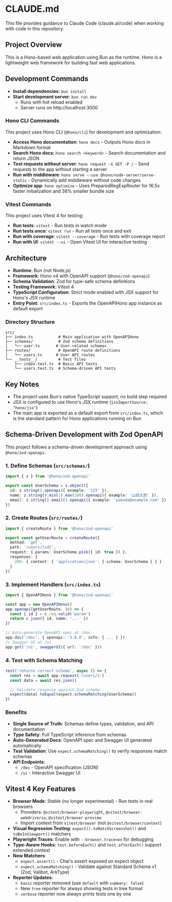 # CLAUDE.md

This file provides guidance to Claude Code (claude.ai/code) when working with code in this repository.

## Project Overview

This is a Hono-based web application using Bun as the runtime. Hono is a lightweight web framework for building fast web applications.

## Development Commands

- **Install dependencies**: `bun install`
- **Start development server**: `bun run dev`
  - Runs with hot reload enabled
  - Server runs on http://localhost:3000

### Hono CLI Commands

This project uses Hono CLI (`@hono/cli`) for development and optimization:

- **Access Hono documentation**: `hono docs` - Outputs Hono docs in Markdown format
- **Search Hono docs**: `hono search <keyword>` - Search documentation and return JSON
- **Test requests without server**: `hono request -X GET -P /` - Send requests to the app without starting a server
- **Run with middleware**: `hono serve --use @hono/node-server/serve-static` - Dynamically add middleware without code changes
- **Optimize app**: `hono optimize` - Uses PreparedRegExpRouter for 16.5x faster initialization and 38% smaller bundle size

### Vitest Commands

This project uses Vitest 4 for testing:

- **Run tests**: `vitest` - Run tests in watch mode
- **Run tests once**: `vitest run` - Run all tests once and exit
- **Run with coverage**: `vitest --coverage` - Run tests with coverage report
- **Run with UI**: `vitest --ui` - Open Vitest UI for interactive testing

## Architecture

- **Runtime**: Bun (not Node.js)
- **Framework**: Hono v4 with OpenAPI support (`@hono/zod-openapi`)
- **Schema Validation**: Zod for type-safe schema definitions
- **Testing Framework**: Vitest 4
- **TypeScript Configuration**: Strict mode enabled with JSX support for Hono's JSX runtime
- **Entry Point**: `src/index.ts` - Exports the OpenAPIHono app instance as default export

### Directory Structure

```
src/
├── index.ts           # Main application with OpenAPIHono
├── schemas/           # Zod schema definitions
│   └── user.ts       # User-related schemas
├── routes/            # OpenAPI route definitions
│   └── users.ts      # User API routes
└── __tests__/         # Test files
    ├── index.test.ts  # Basic API tests
    └── users.test.ts  # Schema-driven API tests
```

## Key Notes

- The project uses Bun's native TypeScript support, no build step required
- JSX is configured to use Hono's JSX runtime (`jsxImportSource: "hono/jsx"`)
- The main app is exported as a default export from `src/index.ts`, which is the standard pattern for Hono applications running on Bun

## Schema-Driven Development with Zod OpenAPI

This project follows a schema-driven development approach using `@hono/zod-openapi`:

### 1. Define Schemas (`src/schemas/`)

```typescript
import { z } from '@hono/zod-openapi'

export const UserSchema = z.object({
  id: z.string().openapi({ example: '123' }),
  name: z.string().min(1).max(100).openapi({ example: '山田太郎' }),
  email: z.string().email().openapi({ example: 'yamada@example.com' }),
})
```

### 2. Create Routes (`src/routes/`)

```typescript
import { createRoute } from '@hono/zod-openapi'

export const getUserRoute = createRoute({
  method: 'get',
  path: '/users/{id}',
  request: { params: UserSchema.pick({ id: true }) },
  responses: {
    200: { content: { 'application/json': { schema: UserSchema } } }
  }
})
```

### 3. Implement Handlers (`src/index.ts`)

```typescript
import { OpenAPIHono } from '@hono/zod-openapi'

const app = new OpenAPIHono()
app.openapi(getUserRoute, (c) => {
  const { id } = c.req.valid('param')
  return c.json({ id, name: '...' })
})

// Auto-generate OpenAPI spec at /doc
app.doc('/doc', { openapi: '3.0.0', info: { ... } })
// Swagger UI at /ui
app.get('/ui', swaggerUI({ url: '/doc' }))
```

### 4. Test with Schema Matching

```typescript
test('returns correct schema', async () => {
  const res = await app.request('/users/1')
  const data = await res.json()

  // Validate response against Zod schema
  expect(data).toEqual(expect.schemaMatching(UserSchema))
})
```

### Benefits

- **Single Source of Truth**: Schemas define types, validation, and API documentation
- **Type Safety**: Full TypeScript inference from schemas
- **Auto-Generated Docs**: OpenAPI spec and Swagger UI generated automatically
- **Test Validation**: Use `expect.schemaMatching()` to verify responses match schemas
- **API Endpoints**:
  - `/doc` - OpenAPI specification (JSON)
  - `/ui` - Interactive Swagger UI

## Vitest 4 Key Features

- **Browser Mode**: Stable (no longer experimental) - Run tests in real browsers
  - Providers: `@vitest/browser-playwright`, `@vitest/browser-webdriverio`, `@vitest/browser-preview`
  - Import context from `vitest/browser` (not `@vitest/browser/context`)
- **Visual Regression Testing**: `expect().toMatchScreenshot()` and `toBeInViewport()` matchers
- **Playwright Traces**: Enable with `--browser.trace=on` for debugging
- **Type-Aware Hooks**: `test.beforeEach()` and `test.afterEach()` support extended context
- **New Matchers**:
  - `expect.assert()` - Chai's assert exposed on expect object
  - `expect.schemaMatching()` - Validate against Standard Schema v1 (Zod, Valibot, ArkType)
- **Reporter Updates**:
  - `basic` reporter removed (use `default` with `summary: false`)
  - New `tree` reporter for always showing tests in tree format
  - `verbose` reporter now always prints tests one by one
